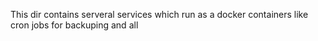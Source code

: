 This dir contains serveral services which run as a docker containers like cron jobs for backuping and all
    